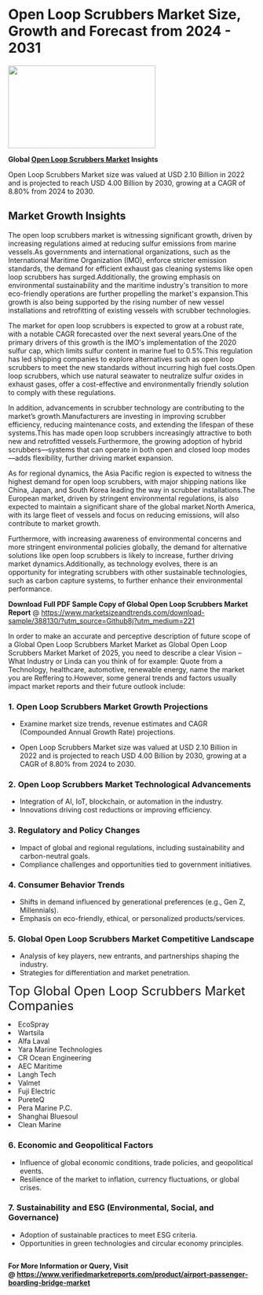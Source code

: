 <H1>Open Loop Scrubbers Market Size, Growth and Forecast from 2024 - 2031</H1><img class="aligncenter size-medium wp-image-584254" src="https://thirdeyenews.in/wp-content/uploads/2024/09/Global-Market-Research-300x168.jpeg" alt="" width="300" height="168" /><p><strong>Global&nbsp;<a href="https://www.marketsizeandtrends.com/download-sample/388130/?utm_source=Github8j?utm_medium=221">Open Loop Scrubbers Market</a> Insights</strong></p><p>Open Loop Scrubbers Market size was valued at USD 2.10 Billion in 2022 and is projected to reach USD 4.00 Billion by 2030, growing at a CAGR of 8.80% from 2024 to 2030.</p><p><h2>Market Growth Insights</h2> <p>The open loop scrubbers market is witnessing significant growth, driven by increasing regulations aimed at reducing sulfur emissions from marine vessels.As governments and international organizations, such as the International Maritime Organization (IMO), enforce stricter emission standards, the demand for efficient exhaust gas cleaning systems like open loop scrubbers has surged.Additionally, the growing emphasis on environmental sustainability and the maritime industry's transition to more eco-friendly operations are further propelling the market's expansion.This growth is also being supported by the rising number of new vessel installations and retrofitting of existing vessels with scrubber technologies.</p> <p>The market for open loop scrubbers is expected to grow at a robust rate, with a notable CAGR forecasted over the next several years.One of the primary drivers of this growth is the IMO's implementation of the 2020 sulfur cap, which limits sulfur content in marine fuel to 0.5%.This regulation has led shipping companies to explore alternatives such as open loop scrubbers to meet the new standards without incurring high fuel costs.Open loop scrubbers, which use natural seawater to neutralize sulfur oxides in exhaust gases, offer a cost-effective and environmentally friendly solution to comply with these regulations.</p> <p>In addition, advancements in scrubber technology are contributing to the market’s growth.Manufacturers are investing in improving scrubber efficiency, reducing maintenance costs, and extending the lifespan of these systems.This has made open loop scrubbers increasingly attractive to both new and retrofitted vessels.Furthermore, the growing adoption of hybrid scrubbers—systems that can operate in both open and closed loop modes—adds flexibility, further driving market expansion.</p> <p>As for regional dynamics, the Asia Pacific region is expected to witness the highest demand for open loop scrubbers, with major shipping nations like China, Japan, and South Korea leading the way in scrubber installations.The European market, driven by stringent environmental regulations, is also expected to maintain a significant share of the global market.North America, with its large fleet of vessels and focus on reducing emissions, will also contribute to market growth.</p> <p>Furthermore, with increasing awareness of environmental concerns and more stringent environmental policies globally, the demand for alternative solutions like open loop scrubbers is likely to increase, further driving market dynamics.Additionally, as technology evolves, there is an opportunity for integrating scrubbers with other sustainable technologies, such as carbon capture systems, to further enhance their environmental performance.</p> <p><span class=""><strong>Download Full PDF Sample Copy of Global Open Loop Scrubbers Market Report</strong> @ <a href="https://www.marketsizeandtrends.com/download-sample/388130/?utm_source=Github8j?utm_medium=221" target="_blank">https://www.marketsizeandtrends.com/download-sample/388130/?utm_source=Github8j?utm_medium=221</a></span></p><p>In order to make an accurate and perceptive description of future scope of a Global&nbsp;Open Loop Scrubbers Market Market as Global&nbsp;Open Loop Scrubbers Market Market of 2025, you need to describe a clear Vision &ndash; What Industry or Linda can you think of for example: Quote from a Technology, healthcare, automotive, renewable energy, name the market you are Reffering to.However, some general trends and factors usually impact market reports and their future outlook include:</p><h3>1.&nbsp;<strong>Open Loop Scrubbers Market Growth Projections</strong></h3><ul><li>Examine market size trends, revenue estimates and CAGR (Compounded Annual Growth Rate) projections.</li><li><p>Open Loop Scrubbers Market size was valued at USD 2.10 Billion in 2022 and is projected to reach USD 4.00 Billion by 2030, growing at a CAGR of 8.80% from 2024 to 2030.</p></li></ul><h3>2.&nbsp;<strong>Open Loop Scrubbers Market Technological Advancements</strong></h3><ul><li>Integration of AI, IoT, blockchain, or automation in the industry.</li><li>Innovations driving cost reductions or improving efficiency.</li></ul><h3>3.&nbsp;<strong>Regulatory and Policy Changes</strong></h3><ul><li>Impact of global and regional regulations, including sustainability and carbon-neutral goals.</li><li>Compliance challenges and opportunities tied to government initiatives.</li></ul><h3>4.&nbsp;<strong>Consumer Behavior Trends</strong></h3><ul><li>Shifts in demand influenced by generational preferences (e.g., Gen Z, Millennials).</li><li>Emphasis on eco-friendly, ethical, or personalized products/services.</li></ul><h3>5.&nbsp;<strong>Global Open Loop Scrubbers Market Competitive Landscape</strong></h3><ul><li>Analysis of key players, new entrants, and partnerships shaping the industry.</li><li>Strategies for differentiation and market penetration.</li></ul><p data-pm-slice="1 1 []"><span style="color: inherit; font-family: inherit; font-size: 25px;">Top Global Open Loop Scrubbers Market Companies</span></p><div class="" data-test-id=""><p><li>EcoSpray</li><li> Wartsila</li><li> Alfa Laval</li><li> Yara Marine Technologies</li><li> CR Ocean Engineering</li><li> AEC Maritime</li><li> Langh Tech</li><li> Valmet</li><li> Fuji Electric</li><li> PureteQ</li><li> Pera Marine P.C.</li><li> Shanghai Bluesoul</li><li> Clean Marine</li></p></div><h3>6.&nbsp;<strong>Economic and Geopolitical Factors</strong></h3><ul><li>Influence of global economic conditions, trade policies, and geopolitical events.</li><li>Resilience of the market to inflation, currency fluctuations, or global crises.</li></ul><h3>7.&nbsp;<strong>Sustainability and ESG (Environmental, Social, and Governance)</strong></h3><ul><li>Adoption of sustainable practices to meet ESG criteria.</li><li>Opportunities in green technologies and circular economy principles.</li></ul><h2><strong style="font-size: 14px;">For More Information or Query, Visit @&nbsp;</strong><a style="background-color: #ffffff; font-size: 14px;" href="https://www.marketsizeandtrends.com/report/open-loop-scrubbers-market/" target="_blank">https://www.verifiedmarketreports.com/product/airport-passenger-boarding-bridge-market</a></h2>